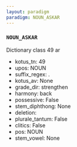 ```yaml
---
layout: paradigm
paradigm: NOUN_ASKAR
---
```

### ` NOUN_ASKAR `

Dictionary class 49 ar
* kotus_tn: 49
* upos: NOUN
* suffix_regex: .
* kotus_av: None
* grade_dir: strengthen
* harmony: back
* possessive: False
* stem_diphthong: None
* deletion: 
* plurale_tantum: False
* clitics: False
* pos: NOUN
* stem_vowel: None
